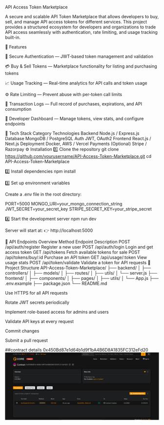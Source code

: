 API Access Token Marketplace

A secure and scalable API Token Marketplace that allows developers to buy, sell, and manage API access tokens for different services. This project provides a structured ecosystem for developers and organizations to trade API access seamlessly with authentication, rate limiting, and usage tracking built-in.

🚀 Features

🔐 Secure Authentication — JWT-based token management and validation

💳 Buy & Sell Tokens — Marketplace functionality for listing and purchasing tokens

📈 Usage Tracking — Real-time analytics for API calls and token usage

⚙️ Rate Limiting — Prevent abuse with per-token call limits

🧾 Transaction Logs — Full record of purchases, expirations, and API consumption

🧠 Developer Dashboard — Manage tokens, view stats, and configure endpoints

🧩 Tech Stack
Category	Technologies
Backend	Node.js / Express.js
Database	MongoDB / PostgreSQL
Auth	JWT, OAuth2
Frontend	React.js / Next.js
Deployment	Docker, AWS / Vercel
Payments (Optional)	Stripe / Razorpay
⚙️ Installation
1️⃣ Clone the repository
git clone https://github.com/yourusername/API-Access-Token-Marketplace.git
cd API-Access-Token-Marketplace

2️⃣ Install dependencies
npm install

3️⃣ Set up environment variables

Create a .env file in the root directory:

PORT=5000
MONGO_URI=your_mongo_connection_string
JWT_SECRET=your_secret_key
STRIPE_SECRET_KEY=your_stripe_secret

4️⃣ Start the development server
npm run dev


Server will start at:
👉 http://localhost:5000

🧠 API Endpoints Overview
Method	Endpoint	Description
POST	/api/auth/register	Register a new user
POST	/api/auth/login	Login and get access token
GET	/api/tokens	Fetch available tokens for sale
POST	/api/tokens/buy/:id	Purchase an API token
GET	/api/usage/:token	View usage stats
POST	/api/token/validate	Validate a token for API requests
🧰 Project Structure
API-Access-Token-Marketplace/
├── backend/
│   ├── controllers/
│   ├── models/
│   ├── routes/
│   ├── utils/
│   └── server.js
├── frontend/
│   ├── components/
│   ├── pages/
│   ├── utils/
│   └── App.js
├── .env.example
├── package.json
└── README.md





Use HTTPS for all API requests

Rotate JWT secrets periodically

Implement role-based access for admins and users

Validate API keys at every request


Commit changes

Submit a pull request

##contract details
0x450Bd87e1d64b1d9f1bA4B6D8A1835FC312eFd20
![alt text](image.png)
